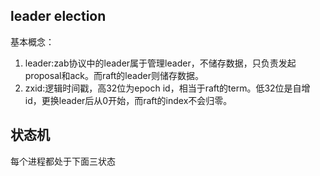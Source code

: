## leader election
基本概念：
1. leader:zab协议中的leader属于管理leader，不储存数据，只负责发起proposal和ack。而raft的leader则储存数据。
2. zxid:逻辑时间戳，高32位为epoch id，相当于raft的term。低32位是自增id，更换leader后从0开始，而raft的index不会归零。


## 状态机
每个进程都处于下面三状态

 

